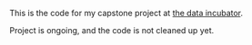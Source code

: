 This is the code for my capstone project at [the data incubator](www.thedataincubator.com).

Project is ongoing, and the code is not cleaned up yet.

